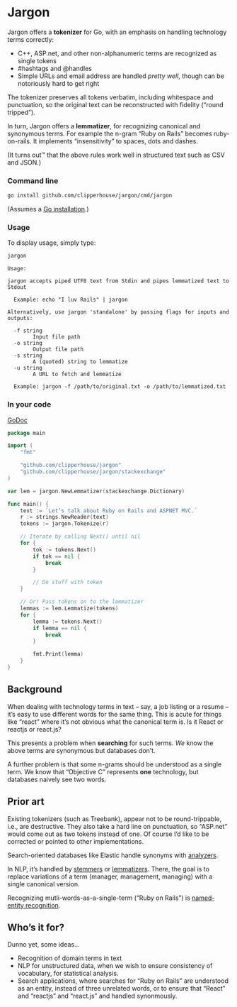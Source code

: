 # Jargon

Jargon offers a **tokenizer** for Go, with an emphasis on handling technology terms correctly:

- C++, ASP.net, and other non-alphanumeric terms are recognized as single tokens
- #hashtags and @handles
- Simple URLs and email address are handled _pretty well_, though can be notoriously hard to get right

The tokenizer preserves all tokens verbatim, including whitespace and punctuation, so the original text can be reconstructed with fidelity (“round tripped”).

In turn, Jargon offers a **lemmatizer**, for recognizing canonical and synonymous terms. For example the n-gram “Ruby on Rails” becomes ruby-on-rails. It implements “insensitivity” to spaces, dots and dashes.

(It turns out™️ that the above rules work well in structured text such as CSV and JSON.)

### Command line

```bash
go install github.com/clipperhouse/jargon/cmd/jargon
```

(Assumes a [Go installation](https://golang.org/dl/).)

### Usage

To display usage, simply type:

```bash
jargon
```

```
Usage:

jargon accepts piped UTF8 text from Stdin and pipes lemmatized text to Stdout

  Example: echo "I luv Rails" | jargon

Alternatively, use jargon 'standalone' by passing flags for inputs and outputs:

  -f string
    	Input file path
  -o string
    	Output file path
  -s string
    	A (quoted) string to lemmatize
  -u string
    	A URL to fetch and lemmatize

  Example: jargon -f /path/to/original.txt -o /path/to/lemmatized.txt
```

### In your code

[GoDoc](https://godoc.org/github.com/clipperhouse/jargon)

```go
package main

import (
    "fmt"

    "github.com/clipperhouse/jargon"
    "github.com/clipperhouse/jargon/stackexchange"
)

var lem = jargon.NewLemmatizer(stackexchange.Dictionary)

func main() {
    text := `Let’s talk about Ruby on Rails and ASPNET MVC.`
    r := strings.NewReader(text)
    tokens := jargon.Tokenize(r)

    // Iterate by calling Next() until nil
    for {
        tok := tokens.Next()
        if tok == nil {
            break
        }

        // Do stuff with token
    }

    // Or! Pass tokens on to the lemmatizer
    lemmas := lem.Lemmatize(tokens)
    for {
        lemma := tokens.Next()
        if lemma == nil {
            break
        }

        fmt.Print(lemma)
    }
}
```

## Background

When dealing with technology terms in text – say, a job listing or a resume –
it’s easy to use different words for the same thing. This is acute for things like “react” where it’s not obvious
what the canonical term is. Is it React or reactjs or react.js?

This presents a problem when **searching** for such terms. _We_ know the above terms are synonymous but databases don’t.

A further problem is that some n-grams should be understood as a single term. We know that “Objective C” represents
**one** technology, but databases naively see two words.

## Prior art

Existing tokenizers (such as Treebank), appear not to be round-trippable, i.e., are destructive. They also take a hard line on punctuation, so “ASP.net” would come out as two tokens instead of one. Of course I’d like to be corrected or pointed to other implementations.

Search-oriented databases like Elastic handle synonyms with [analyzers](https://www.elastic.co/guide/en/elasticsearch/reference/current/analysis-analyzers.html).

In NLP, it’s handled by [stemmers](https://en.wikipedia.org/wiki/Stemming) or [lemmatizers](https://en.wikipedia.org/wiki/Lemmatisation). There, the goal is to replace variations of a term (manager, management, managing) with a single canonical version.

Recognizing mutli-words-as-a-single-term (“Ruby on Rails”) is [named-entity recognition](https://en.wikipedia.org/wiki/Named-entity_recognition).

## Who’s it for?

Dunno yet, some ideas…

- Recognition of domain terms in text
- NLP for unstructured data, when we wish to ensure consistency of vocabulary, for statistical analysis.
- Search applications, where searches for “Ruby on Rails” are understood as an entity, instead of three unrelated words, or to ensure that “React” and “reactjs” and “react.js” and handled synonmously.
